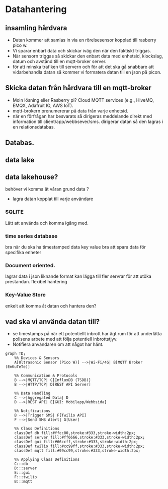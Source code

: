 # Datahantering
## insamling hårdvara
- Datan kommer att samlas in via en rörelsesensor kopplad till rasberry pico w.
- Vi sparar enbart data och skickar iväg den när den faktiskt triggas.
- När sensorn triggas så skickar den enbart data med enhetsid, klockslag, datum och avstånd till en mqtt-broker server.
- för att minska trafiken till servern och för att det ska gå snabbare att vidarbehandla datan så kommer vi formatera datan till en json på picon.

## Skicka datan från hårdvara till en mqtt-broker
- Moln lösning eller Rasberry pi? Cloud MQTT services (e.g., HiveMQ, EMQX, Adafruit IO, AWS IoT).
- mqtt-brokern prenumererar på data från varje enhetsid.
- när en förfrågan har besvarats så dirigeras meddelande direkt med information till client/app/webbsever/sms. dirigerar datan så den lagras i en relationsdatabas.

## Databas.
## data lake
## data lakehouse?
behöver vi komma åt våran grund data ?
- lagra datan kopplat till varje användare
### SQLITE
Lätt att använda och komma igång med.
### time series database 
bra när du ska ha timestamped data
key value bra att spara data för specifika enheter
### Document oriented.
lagrar data i json liknande format 
kan lägga till fler servrar för att utöka prestandan.
flexibel hantering

### Key-Value Store 
enkelt att komma åt datan och hantera den?

## vad ska vi använda datan till?
- se timestamps på när ett potentiellt inbrott har ägt rum för att underlätta polisens arbete med att följa potentiell inbrottstjyv.
- Notifiera användaren om att något har hänt.

```mermaid
graph TD;
    %% Devices & Sensors
    A[Ultrasonic Sensor (Pico W)] -->|Wi-Fi/4G| B[MQTT Broker (EmKuTeTe)]
    
    %% Communication & Protocols
    B -->|MQTT/TCP| C[InfluxDB (TSDB)]
    B -->|HTTP/TCP| D[REST API Server]

    %% Data Handling
    C -->|Aggregated Data| D
    D -->|REST API| E[GUI: Mobilapp/Webbsida]

    %% Notifications
    B -->|Trigger SMS| F[Twilio API]
    F -->|Send SMS Alert| G[User]

    %% Class Definitions
    classDef db fill:#ffcc00,stroke:#333,stroke-width:2px;
    classDef server fill:#ff6666,stroke:#333,stroke-width:2px;
    classDef gui fill:#66ccff,stroke:#333,stroke-width:2px;
    classDef twilio fill:#cc99ff,stroke:#333,stroke-width:2px;
    classDef mqtt fill:#99cc99,stroke:#333,stroke-width:2px;

    %% Applying Class Definitions
    C:::db
    D:::server
    E:::gui
    F:::twilio
    B:::mqtt

```
